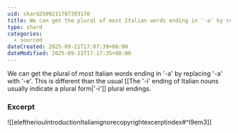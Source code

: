 ```yaml
---
uid: shard2509211707393170
title: We can get the plural of most Italian words ending in '-a' by replacing '-a' with '-e'
type: shard
categories:
  - sourced
dateCreated: 2025-09-21T17:07:39+08:00
dateModified: 2025-09-21T17:17:35+08:00
---
```

We can get the plural of most Italian words ending in '-a' by replacing '-a' with '-e'. This is different than the usual [[The '-i' ending of Italian nouns usually indicate a plural form|'-i']] plural endings.

### Excerpt
![[eleftheriouIntroductionItalianignorecopyrightexcerptindex#^l9em3]]